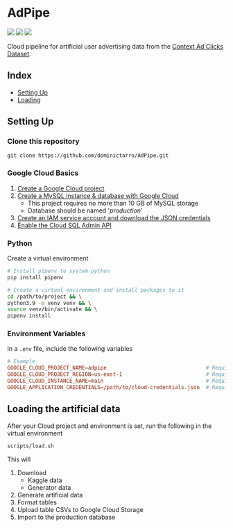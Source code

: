 # AdPipe

<img src="https://img.shields.io/static/v1?label=Latest&message=v0.0.1-Beta&color=informational">
<img src="https://img.shields.io/static/v1?label=Python&message=3.9%2B&color=important">
<img src="https://img.shields.io/static/v1?label=MySQL&message=8.0&color=important">

Cloud pipeline for artificial user advertising data from the [Context Ad Clicks Dataset](https://www.kaggle.com/datasets/arashnic/ctrtest).

## Index

- [Setting Up](#setting-up)
- [Loading](#loading)

<div id="setting-up"></div>

## Setting Up

### Clone this repository

`git clone https://github.com/dominictarro/AdPipe.git`

### Google Cloud Basics

1. [Create a Google Cloud project](https://cloud.google.com/resource-manager/docs/creating-managing-projects)
1. [Create a MySQL instance & database with Google Cloud](https://cloud.google.com/sql/docs/mysql/create-manage-databases)
    - This project requires no more than 10 GB of MySQL storage
    - Database should be named '*production*'
1. [Create an IAM service account and download the JSON credentials](https://cloud.google.com/docs/authentication/getting-started)
1. [Enable the Cloud SQL Admin API](https://cloud.google.com/sql/docs/mysql/admin-api#gcloud)

### Python

Create a virtual environment

```bash
# Install pipenv to system python
pip install pipenv

# Create a virtual environment and install packages to it
cd /path/to/project && \
python3.9 -m venv venv && \
source venv/bin/activate && \
pipenv install
```

### Environment Variables

In a `.env` file, include the following variables

```conf
# Example
GOOGLE_CLOUD_PROJECT_NAME=adpipe                                # Required for loading scripts
GOOGLE_CLOUD_PROJECT_REGION=us-east-1                           # Required for loading scripts
GOOGLE_CLOUD_INSTANCE_NAME=main                                 # Required for loading scripts
GOOGLE_APPLICATION_CREDENTIALS=/path/to/cloud-credentials.json  # Required for Google Cloud Python API
```

<div id="loading"></div>

## Loading the artificial data

After your Cloud project and environment is set, run the following in the virtual environment

```bash
scripts/load.sh
```

This will

1. Download
    - Kaggle data
    - Generator data
1. Generate artificial data
1. Format tables
1. Upload table CSVs to Google Cloud Storage
1. Import to the production database
